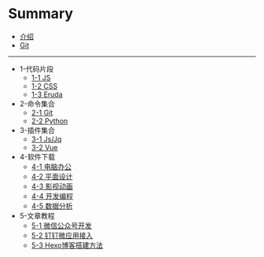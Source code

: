 # Summary

* [介绍](AboutUs.md)
* [Git](README.md)
-----
* 1-代码片段
    * [1-1 JS](page/js.md)
    * [1-2 CSS](page/css.md)
	* [1-3 Eruda](page/eruda.md)
* 2-命令集合
	* [2-1 Git](page/git.md)
    * [2-2 Python](page/python.md)
* 3-插件集合
	* [3-1 Js/Jq](page/Jsjq.md)
    * [3-2 Vue](page/vue.md)
* 4-软件下载
	* [4-1 电脑办公](page/software/1.md)
    * [4-2 平面设计](page/software/2.md)
	* [4-3 影视动画](page/software/3.md)
	* [4-4 开发编程](page/software/4.md)
	* [4-5 数据分析](page/software/5.md)
* 5-文章教程
	* [5-1 微信公众号开发](page/article/1.md)
    * [5-2 钉钉微应用接入](page/article/2.md)
	* [5-3 Hexo博客搭建方法](page/article/3.md)